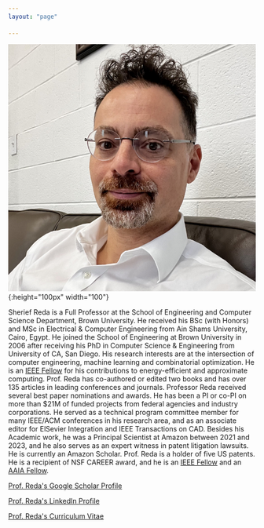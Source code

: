 ```yaml
---
layout: "page"

---
```




![](/members/sreda_mini.jpg){:height="100px" width="100"} 


Sherief Reda is a Full Professor at the School of Engineering and Computer Science Department, Brown University. He received his BSc (with Honors) and MSc in Electrical & Computer Engineering from Ain Shams University, Cairo, Egypt. He joined the School of Engineering at Brown University in 2006 after receiving his PhD in Computer Science & Engineering from University of CA, San Diego. His research interests are at the intersection of computer engineering, machine learning and combinatorial optimization. He is an [IEEE Fellow](https://www.computer.org/press-room/2022-news/ieee-computer-society-announces-2023-class-of-fellows) for his contributions to energy-efficient and approximate computing.   Prof. Reda has co-authored or edited two books and has over 135 articles in leading conferences and journals. Professor Reda received several best paper nominations and awards. He has been a PI or co-PI on more than $21M of funded projects from federal agencies and industry corporations.  He served as a technical program committee member for many IEEE/ACM conferences in his research area, and as an associate editor for ElSevier Integration and IEEE Transactions on CAD.  Besides his Academic work, he was a Principal Scientist at Amazon between 2021 and 2023, and he also serves as an expert witness in patent litigation lawsuits. He is currently an Amazon Scholar. Prof. Reda is a holder of five US patents. He is a recipient of NSF CAREER award, and he is an [IEEE Fellow](https://www.computer.org/press-room/2022-news/ieee-computer-society-announces-2023-class-of-fellows) and an [AAIA Fellow](https://aaia-ai.org/fellows?words=Sherief%20Reda). 

[Prof. Reda's Google Scholar Profile](https://scholar.google.com/citations?user=p69MQp4AAAAJ&hl=en&oi=ao)

[Prof. Reda's LinkedIn Profile](https://www.linkedin.com/in/sherief-reda-59a37218/) 

[Prof. Reda's Curriculum Vitae](https://vivo.brown.edu/docs/s/sreda_cv.pdf?dt=524816356)
